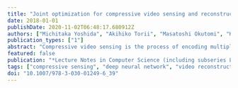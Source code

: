 ```yaml
---
title: "Joint optimization for compressive video sensing and reconstruction under hardware constraints"
date: 2018-01-01
publishDate: 2020-11-02T06:48:17.680912Z
authors: ["Michitaka Yoshida", "Akihiko Torii", "Masatoshi Okutomi", "Kenta Endo", "Yukinobu Sugiyama", "Rin Ichiro Taniguchi", "Hajime Nagahara"]
publication_types: ["1"]
abstract: "Compressive video sensing is the process of encoding multiple sub-frames into a single frame with controlled sensor exposures and reconstructing the sub-frames from the single compressed frame. It is known that spatially and temporally random exposures provide the most balanced compression in terms of signal recovery. However, sensors that achieve a fully random exposure on each pixel cannot be easily realized in practice because the circuit of the sensor becomes complicated and incompatible with the sensitivity and resolution. Therefore, it is necessary to design an exposure pattern by considering the constraints enforced by hardware. In this paper, we propose a method of jointly optimizing the exposure patterns of compressive sensing and the reconstruction framework under hardware constraints. By conducting a simulation and actual experiments, we demonstrated that the proposed framework can reconstruct multiple sub-frame images with higher quality."
featured: false
publication: "*Lecture Notes in Computer Science (including subseries Lecture Notes in Artificial Intelligence and Lecture Notes in Bioinformatics)*"
tags: ["compressive sensing", "deep neural network", "video reconstruction"]
doi: "10.1007/978-3-030-01249-6_39"
---
```


